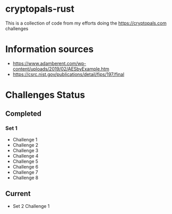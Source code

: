 # cryptopals-rust
This is a collection of code from my efforts doing the https://cryptopals.com challenges

# Information sources
* https://www.adamberent.com/wp-content/uploads/2019/02/AESbyExample.htm
* https://csrc.nist.gov/publications/detail/fips/197/final

# Challenges Status
## Completed
### Set 1
* Challenge 1
* Challenge 2
* Challenge 3
* Challenge 4
* Challenge 5
* Challenge 6
* Challenge 7
* Challenge 8

## Current
* Set 2 Challenge 1